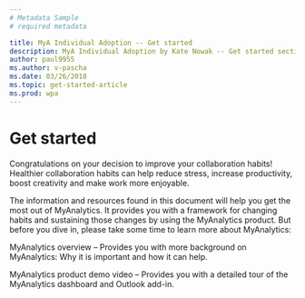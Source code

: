 ```yaml
---
# Metadata Sample
# required metadata

title: MyA Individual Adoption -- Get started
description: MyA Individual Adoption by Kate Nowak -- Get started section
author: paul9955
ms.author: v-pascha
ms.date: 03/26/2018
ms.topic: get-started-article
ms.prod: wpa
---
```


# Get started
Congratulations on your decision to improve  your collaboration habits! Healthier collaboration habits can help reduce stress, increase productivity, boost creativity and make work more enjoyable.

The information and resources found in this document will help you get the most out of MyAnalytics. It provides you with a framework for changing habits and sustaining those changes by using the MyAnalytics product. But before you dive in, please take some time to learn more about MyAnalytics:

MyAnalytics overview – Provides you with more background on MyAnalytics: Why it is important and how it can help.

MyAnalytics product demo video – Provides you with a detailed tour of the MyAnalytics dashboard and Outlook add-in.
<!-- REVIVE THIS PARAGRAPH AFTER ADDING LINK! 
Throughout your journey, don’t forget you can visit [add link] to find the definitions of MyAnalytics terms and metrics.
-->